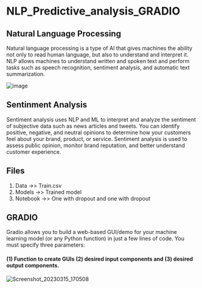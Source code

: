 # NLP_Predictive_analysis_GRADIO

## Natural Language Processing

Natural language processing is a type of AI that gives machines the ability not only to read human language, but also to understand and interpret it. NLP allows machines to understand written and spoken text and perform tasks such as speech recognition, sentiment analysis, and automatic text summarization.

![image](https://user-images.githubusercontent.com/85514219/225376129-07534012-1692-4c68-96d6-7f35b77565ec.png)

## Sentinment Analysis
Sentiment analysis uses NLP and ML to interpret and analyze the sentiment of subjective data such as news articles and tweets. You can identify positive, negative, and neutral opinions to determine how your customers feel about your brand, product, or service. Sentiment analysis is used to assess public opinion, monitor brand reputation, and better understand customer experience. 
## Files
1. Data     ->> Train.csv
2. Models   ->> Trained model
3. Notebook ->> One with dropout and one with dropout

## GRADIO

Gradio allows you to build a web-based GUI/demo for your machine learning model (or any Python function) in just a few lines of code. You must specify three parameters:

#### (1) Function to create GUIs (2) desired input components and (3) desired output components.

![Screenshot_20230315_170508](https://user-images.githubusercontent.com/85514219/225378296-e93f1bdc-3d3d-4043-9608-397c39bb4019.png)

